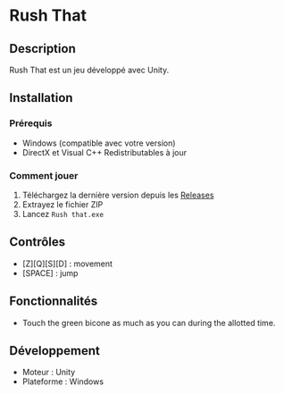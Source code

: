 # Rush That

## Description
Rush That est un jeu développé avec Unity.

## Installation

### Prérequis
- Windows (compatible avec votre version)
- DirectX et Visual C++ Redistributables à jour

### Comment jouer
1. Téléchargez la dernière version depuis les [Releases](../../releases)
2. Extrayez le fichier ZIP
3. Lancez `Rush that.exe`

## Contrôles
- [Z][Q][S][D] : movement
- [SPACE] : jump

## Fonctionnalités
- Touch the green bicone as much as you can during the allotted time.

## Développement
- Moteur : Unity
- Plateforme : Windows
